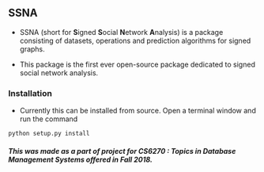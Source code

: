 ## SSNA

+ SSNA (short for **S**igned **S**ocial **N**etwork **A**nalysis) is a package consisting of datasets, operations and
  prediction algorithms for signed graphs.

+ This package is the first ever open-source package dedicated to signed social network analysis.

### Installation

+ Currently this can be installed from source. Open a terminal window and run the command
```
python setup.py install
```

##### This was made as a part of project for CS6270 : Topics in Database Management Systems offered in Fall 2018.
